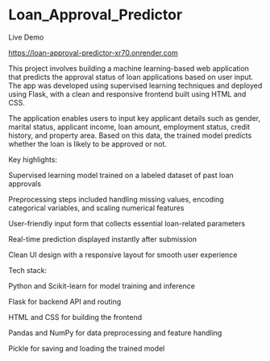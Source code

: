﻿# Loan_Approval_Predictor
Live Demo

https://loan-approval-predictor-xr70.onrender.com

This project involves building a machine learning-based web application that predicts the approval status of loan applications based on user input. The app was developed using supervised learning techniques and deployed using Flask, with a clean and responsive frontend built using HTML and CSS.

The application enables users to input key applicant details such as gender, marital status, applicant income, loan amount, employment status, credit history, and property area. Based on this data, the trained model predicts whether the loan is likely to be approved or not.

Key highlights:

Supervised learning model trained on a labeled dataset of past loan approvals

Preprocessing steps included handling missing values, encoding categorical variables, and scaling numerical features

User-friendly input form that collects essential loan-related parameters

Real-time prediction displayed instantly after submission

Clean UI design with a responsive layout for smooth user experience

Tech stack:

Python and Scikit-learn for model training and inference

Flask for backend API and routing

HTML and CSS for building the frontend

Pandas and NumPy for data preprocessing and feature handling

Pickle for saving and loading the trained model
